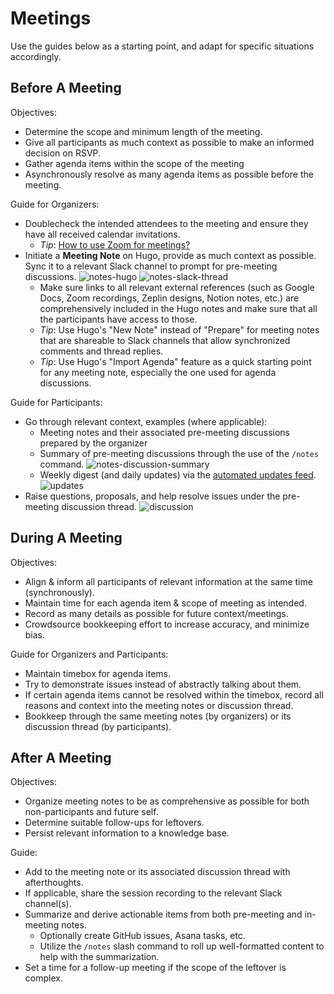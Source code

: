 # Meetings

Use the guides below as a starting point, and adapt for specific situations accordingly.

## Before A Meeting

Objectives:
- Determine the scope and minimum length of the meeting.
- Give all participants as much context as possible to make an informed decision on RSVP.
- Gather agenda items within the scope of the meeting
- Asynchronously resolve as many agenda items as possible before the meeting.

Guide for Organizers:
- Doublecheck the intended attendees to the meeting and ensure they have all received calendar invitations.
    - *Tip*: [How to use Zoom for meetings?](https://docs.google.com/document/d/1WNqeFKXYv_ji_PUXBKq8nlD09ErqmB6VoWasPW-BUDI/edit?usp=sharing)
- Initiate a **Meeting Note** on Hugo, provide as much context as possible. Sync it to a relevant Slack channel to prompt for pre-meeting discussions. ![notes-hugo](https://user-images.githubusercontent.com/2837532/104062313-3a65ef00-51c8-11eb-9a0c-005134c16473.png) ![notes-slack-thread](https://user-images.githubusercontent.com/2837532/103943174-9d3f8380-50ff-11eb-9377-b839d780e10a.png)
    - Make sure links to all relevant external references (such as Google Docs, Zoom recordings, Zeplin designs, Notion notes, etc.) are comprehensively included in the Hugo notes and make sure that all the participants have access to those.
    - *Tip*: Use Hugo's "New Note" instead of "Prepare" for meeting notes that are shareable to Slack channels that allow synchronized comments and thread replies.
    - *Tip*: Use Hugo's "Import Agenda" feature as a quick starting point for any meeting note, especially the one used for agenda discussions.

Guide for Participants:
- Go through relevant context, examples (where applicable):
    - Meeting notes and their associated pre-meeting discussions prepared by the organizer
    - Summary of pre-meeting discussions through the use of the `/notes` command. ![notes-discussion-summary](https://user-images.githubusercontent.com/2837532/103942564-9bc18b80-50fe-11eb-9c3b-12dde574c43e.png)
    - Weekly digest (and daily updates) via the [automated updates feed](https://github.com/eqworks/updates). ![updates](https://user-images.githubusercontent.com/2837532/103942697-cb709380-50fe-11eb-8951-116c126e229c.png)
- Raise questions, proposals, and help resolve issues under the pre-meeting discussion thread. ![discussion](https://user-images.githubusercontent.com/2837532/103943386-feffed80-50ff-11eb-9fdf-16c5cbcfb3f5.png)

## During A Meeting

Objectives:
- Align & inform all participants of relevant information at the same time (synchronously).
- Maintain time for each agenda item & scope of meeting as intended.
- Record as many details as possible for future context/meetings.
- Crowdsource bookkeeping effort to increase accuracy, and minimize bias.

Guide for Organizers and Participants:
- Maintain timebox for agenda items.
- Try to demonstrate issues instead of abstractly talking about them.
- If certain agenda items cannot be resolved within the timebox, record all reasons and context into the meeting notes or discussion thread.
- Bookkeep through the same meeting notes (by organizers) or its discussion thread (by participants).

## After A Meeting

Objectives:
- Organize meeting notes to be as comprehensive as possible for both non-participants and future self.
- Determine suitable follow-ups for leftovers.
- Persist relevant information to a knowledge base.

Guide:
- Add to the meeting note or its associated discussion thread with afterthoughts.
- If applicable, share the session recording to the relevant Slack channel(s).
- Summarize and derive actionable items from both pre-meeting and in-meeting notes.
    - Optionally create GitHub issues, Asana tasks, etc.
    - Utilize the `/notes` slash command to roll up well-formatted content to help with the summarization.
- Set a time for a follow-up meeting if the scope of the leftover is complex.
